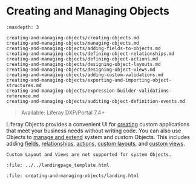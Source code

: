 # Creating and Managing Objects

```{toctree}
:maxdepth: 3

creating-and-managing-objects/creating-objects.md
creating-and-managing-objects/managing-objects.md
creating-and-managing-objects/adding-fields-to-objects.md
creating-and-managing-objects/defining-object-relationships.md
creating-and-managing-objects/defining-object-actions.md
creating-and-managing-objects/designing-object-layouts.md
creating-and-managing-objects/designing-object-views.md
creating-and-managing-objects/adding-custom-validations.md
creating-and-managing-objects/exporting-and-importing-object-structures.md
creating-and-managing-objects/expression-builder-validations-reference.md
creating-and-managing-objects/auditing-object-definition-events.md
```

> Available: Liferay DXP/Portal 7.4+

Liferay Objects provides a convenient UI for [creating](./creating-and-managing-objects/creating-objects.md) custom applications that meet your business needs without writing code. You can also use Objects to [manage and extend](./creating-and-managing-objects/managing-objects.md) system and custom Objects. This includes adding [fields](./creating-and-managing-objects/adding-fields-to-objects.md), [relationships](./creating-and-managing-objects/defining-object-relationships.md), [actions](./creating-and-managing-objects/defining-object-actions.md), [custom layouts](creating-and-managing-objects/designing-object-layouts.md), and [custom views](./creating-and-managing-objects/designing-object-views.md).

```{note}
Custom Layout and Views are not supported for system Objects.
```

```{raw} html
:file: ../../landingpage_template.html
```

```{raw} html
:file: creating-and-managing-objects/landing.html
```
